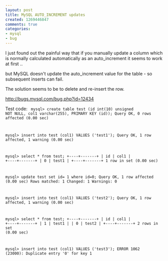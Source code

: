 ```yaml
---
layout: post
title: MySQL AUTO_INCREMENT updates
created: 1269446847
comments: true
categories:
- mysql
- bug
---
```

I just found out the painful way that if you manually update a column which is normally calculated automatically as an auto_increment it seems to work at first ..

but MySQL doesn't update the auto_increment value for the table - so subsequent inserts can fail.

The solution seems to be to delete and re-insert the row.

http://bugs.mysql.com/bug.php?id=12434


Test code:
<code>
mysql> create table test (id int(10) unsigned NOT NULL, col1 varchar(255), PRIMARY KEY (id));
Query OK, 0 rows affected (0.00 sec)

mysql> insert into test (col1) VALUES ('test1');
Query OK, 1 row affected, 1 warning (0.00 sec)

mysql> select * from test;
+----+-------+
| id | col1  |
+----+-------+
|  0 | test1 |
+----+-------+
1 row in set (0.00 sec)

mysql> update test set id= 1  where id=0;
Query OK, 1 row affected (0.00 sec)
Rows matched: 1  Changed: 1  Warnings: 0

mysql> insert into test (col1) VALUES ('test2');
Query OK, 1 row affected, 1 warning (0.00 sec)

mysql> select * from test;
+----+-------+
| id | col1  |
+----+-------+
|  1 | test1 |
|  0 | test2 |
+----+-------+
2 rows in set (0.00 sec)

mysql> insert into test (col1) VALUES ('test3');
ERROR 1062 (23000): Duplicate entry '0' for key 1

</code>
